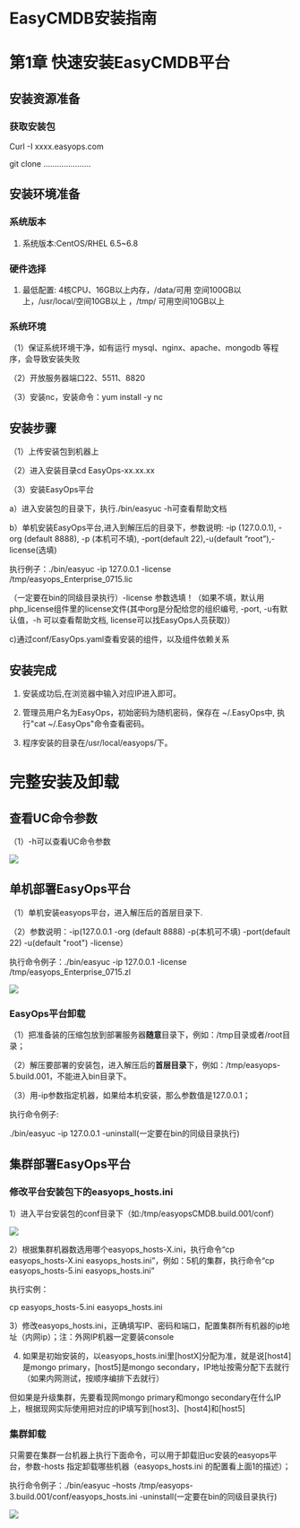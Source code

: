 EasyCMDB安装指南
================

第1章 快速安装EasyCMDB平台
==========================

安装资源准备
------------

### 获取安装包

Curl -I xxxx.easyops.com

git clone …………………

安装环境准备
------------

### 系统版本

1.  系统版本:CentOS/RHEL 6.5\~6.8

### 硬件选择

1.  最低配置: 4核CPU、16GB以上内存，/data/可用
    空间100GB以上，/usr/local/空间10GB以上 ，/tmp/ 可用空间10GB以上

### 系统环境

（1）保证系统环境干净，如有运行 mysql、nginx、apache、mongodb
等程序，会导致安装失败

（2）开放服务器端口22、5511、8820

（3）安装nc，安装命令：yum install -y nc

安装步骤
--------

（1）上传安装包到机器上

（2）进入安装目录cd EasyOps-xx.xx.xx

（3）安装EasyOps平台

a）进入安装包的目录下，执行./bin/easyuc -h可查看帮助文档

b）单机安装EasyOps平台,进入到解压后的目录下，参数说明: -ip (127.0.0.1), -org
(default 8888), -p (本机可不填), -port(default 22),-u(default
“root”),-license(选填)

执行例子：./bin/easyuc -ip 127.0.0.1 -license /tmp/easyops_Enterprise_0715.lic

（一定要在bin的同级目录执行）-license
参数选填！（如果不填，默认用php_license组件里的license文件(其中org是分配给您的组织编号,
-port, -u有默认值，-h 可以查看帮助文档, license可以找EasyOps人员获取)）

c)通过conf/EasyOps.yaml查看安装的组件，以及组件依赖关系

安装完成
--------

1.  安装成功后,在浏览器中输入对应IP进入即可。

2.  管理员用户名为EasyOps，初始密码为随机密码，保存在 \~/.EasyOps中, 执行"cat
    \~/.EasyOps"命令查看密码。

3.  程序安装的目录在/usr/local/easyops/下。

完整安装及卸载
==============

查看UC命令参数
--------------

（1）-h可以查看UC命令参数

![](media/62dcdc9c8bb9c85baa99ba521013970c.png)

单机部署EasyOps平台
-------------------

（1）单机安装easyops平台，进入解压后的首层目录下.

（2）参数说明：-ip(127.0.0.1 -org (default 8888) -p(本机可不填) -port(default
22) -u(default "root") -license）

执行命令例子：./bin/easyuc -ip 127.0.0.1 -license
/tmp/easyops_Enterprise_0715.zl

![](media/dcec666e3d6f1cd7e284dacacc669161.png)

### EasyOps平台卸载

（1）把准备装的压缩包放到部署服务器**随意**目录下，例如：/tmp目录或者/root目录；

（2）解压要部署的安装包，进入解压后的**首层目录**下，例如：/tmp/easyops-5.build.001，不能进入bin目录下。

（3）用-ip参数指定机器，如果给本机安装，那么参数值是127.0.0.1；

执行命令例子:

./bin/easyuc -ip 127.0.0.1 -uninstall(一定要在bin的同级目录执行)

集群部署EasyOps平台
-------------------

### 修改平台安装包下的easyops_hosts.ini

1）进入平台安装包的conf目录下（如:/tmp/easyopsCMDB.build.001/conf）

![](media/d5962eee0780ba1330168c6e9e7b8d02.png)

2）根据集群机器数选用哪个easyops_hosts-X.ini，执行命令“cp easyops_hosts-X.ini
easyops_hosts.ini”，例如：5机的集群，执行命令“cp easyops_hosts-5.ini
easyops_hosts.ini”

执行实例：

cp easyops_hosts-5.ini easyops_hosts.ini

3）修改easyops_hosts.ini，正确填写IP、密码和端口，配置集群所有机器的ip地址（内网ip）；注：外网IP机器一定要装console

4) 如果是初始安装的，以easyops_hosts.ini里[hostX]分配为准，就是说[host4]是mongo
primary，[host5]是mongo
secondary，IP地址按需分配下去就行（如果内网测试，按顺序编排下去就行）

但如果是升级集群，先要看现网mongo
primary和mongo secondary在什么IP上，根据现网实际使用把对应的IP填写到[host3]、[host4]和[host5]

### 集群卸载

只需要在集群一台机器上执行下面命令，可以用于卸载旧uc安装的easyops平台，参数-hosts
指定卸载哪些机器（easyops_hosts.ini 的配置看上面1的描述）；

执行命令例子：./bin/easyuc –hosts
/tmp/easyops-3.build.001/conf/easyops_hosts.ini
-uninstall(一定要在bin的同级目录执行)

![](media/e216d1384f2b99fa3527ac8ada749c59.png)
